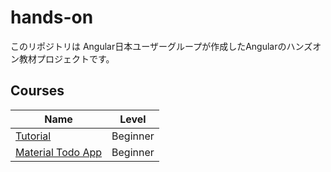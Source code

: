 # hands-on

このリポジトリは Angular日本ユーザーグループが作成したAngularのハンズオン教材プロジェクトです。

## Courses

| Name                              | Level    |
|----                               |----      |
| [Tutorial](courses/tutorial) | Beginner | 
| [Material Todo App](courses/material-todoapp) | Beginner | 

